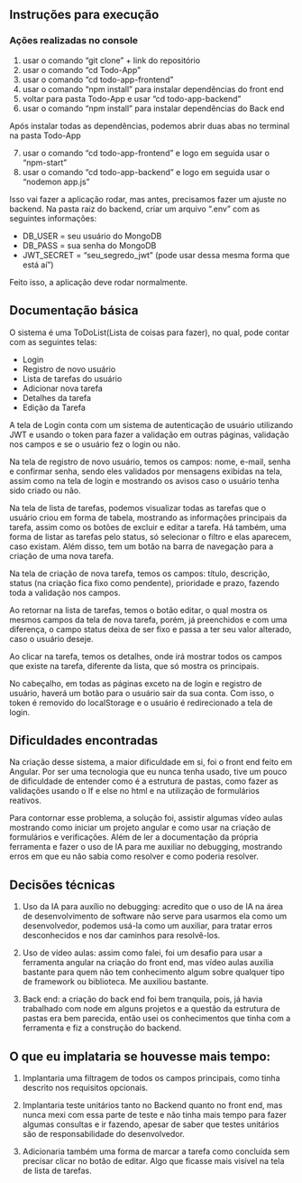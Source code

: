 ## Instruções para execução 

### Ações realizadas no console
1. usar o comando “git clone” + link do repositório 
2. ⁠usar o comando “cd Todo-App”
3. ⁠usar o comando “cd todo-app-frontend”
4. ⁠usar o comando “npm install” para instalar dependências do front end
5. ⁠voltar para pasta Todo-App e usar “cd todo-app-backend” 
6. ⁠⁠usar o comando “npm install” para instalar dependências do Back end

Após instalar todas as dependências, podemos abrir duas abas no terminal na pasta Todo-App

7. usar o comando “cd todo-app-frontend” e logo em seguida usar o “npm-start”
8. usar o comando “cd todo-app-backend” e logo em seguida usar o “nodemon app.js”

Isso vai fazer a aplicação rodar, mas antes, precisamos fazer um ajuste no backend. 
Na pasta raiz do backend, criar um arquivo “.env” com as seguintes informações:
- DB_USER = seu usuário do MongoDB
- DB_PASS = sua senha do MongoDB
- JWT_SECRET = “seu_segredo_jwt” (pode usar dessa mesma forma que está aí”)

Feito isso, a aplicação deve rodar normalmente.

## Documentação básica
O sistema é uma ToDoList(Lista de coisas para fazer), no qual,  pode contar com as seguintes telas:
- Login
- Registro de novo usuário 
- Lista de tarefas do usuário 
- Adicionar nova tarefa 
- Detalhes da tarefa
- Edição da Tarefa

A tela de Login conta com um sistema de autenticação de usuário utilizando JWT e usando o token para fazer a validação em outras páginas, validação nos campos e se o usuário fez o login ou não.

Na tela de registro de novo usuário, temos os campos: nome, e-mail, senha e confirmar senha, sendo eles validados por mensagens exibidas na tela, assim como na tela de login e mostrando os avisos caso o usuário tenha sido criado ou não.

Na tela de lista de tarefas, podemos visualizar todas as tarefas que o usuário criou em forma de tabela, mostrando as informações principais da tarefa, assim como os botões de excluir e editar a tarefa. 
Há também, uma forma de listar as tarefas pelo status, só selecionar o filtro e elas aparecem, caso existam.
Além disso, tem um botão na barra de navegação para a criação de uma nova tarefa.

Na tela de criação de nova tarefa, temos os campos: título, descrição, status (na criação fica fixo como pendente), prioridade e prazo, fazendo toda a validação nos campos. 

Ao retornar na lista de tarefas, temos o botão editar, o qual mostra os mesmos campos da tela de nova tarefa, porém, já preenchidos e com uma diferença, o campo status deixa de ser fixo e passa a ter seu valor alterado, caso o usuário deseje.

Ao clicar na tarefa, temos os detalhes, onde irá mostrar todos os campos que existe na tarefa, diferente da lista, que só mostra os principais.

No cabeçalho, em todas as páginas exceto na de login e registro de usuário, haverá um botão para o usuário sair da sua conta. Com isso, o token é removido do localStorage e o usuário é redirecionado a tela de login.

## Dificuldades encontradas
Na criação desse sistema, a maior dificuldade em si, foi o front end feito em Angular. 
Por ser uma tecnologia que eu nunca tenha usado, tive um pouco de dificuldade de entender como é a estrutura de pastas, como fazer as validações usando o If e else no html e na utilização de formulários reativos. 

Para contornar esse problema, a solução foi, assistir algumas vídeo aulas mostrando como iniciar um projeto angular e como usar na criação de formulários e verificações. Além de ler a documentação da própria ferramenta e fazer o uso de IA para me auxiliar no debugging, mostrando erros em que eu não sabia como resolver e como poderia resolver.

## Decisões técnicas
1. Uso da IA para auxílio no debugging: acredito que o uso de IA na área de desenvolvimento de software não serve para usarmos ela como um desenvolvedor, podemos usá-la como um auxiliar, para tratar erros desconhecidos e nos dar caminhos para resolvê-los.

2. Uso de vídeo aulas: assim como falei, foi um desafio para usar a ferramenta angular na criação do front end, mas vídeo aulas auxilia bastante para quem não tem conhecimento algum sobre qualquer tipo de framework ou biblioteca. Me auxiliou bastante.

3. Back end: a criação do back end foi bem tranquila, pois, já havia trabalhado com node em alguns projetos e a questão da estrutura de pastas era bem parecida, então usei os conhecimentos que tinha com a ferramenta e fiz a construção do backend.

## O que eu implataria se houvesse mais tempo:

1. Implantaria uma filtragem de todos os campos principais, como tinha descrito nos requisitos opcionais. 

2. Implantaria teste unitários tanto no Backend quanto no front end, mas nunca mexi com essa parte de teste e não tinha mais tempo para fazer algumas consultas e ir fazendo, apesar de saber que testes unitários são de responsabilidade do desenvolvedor.

3. Adicionaria também uma forma de marcar a tarefa como concluída sem precisar clicar no botão de editar. Algo que ficasse mais visível na tela de lista de tarefas.